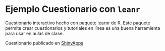 # Ejemplo Cuestionario con `leanr`

Cuestionario interactivo hecho con paquete [learnr](https://rstudio.github.io/learnr/) de R. Este paquete permite crear cuestionarios y tutoriales en línea es una buena herramienta para usar en aulas de clase.

Cuestionario publicado en [ShinyApps](https://m8juuc-riveracrist.shinyapps.io/Circuitos/)
